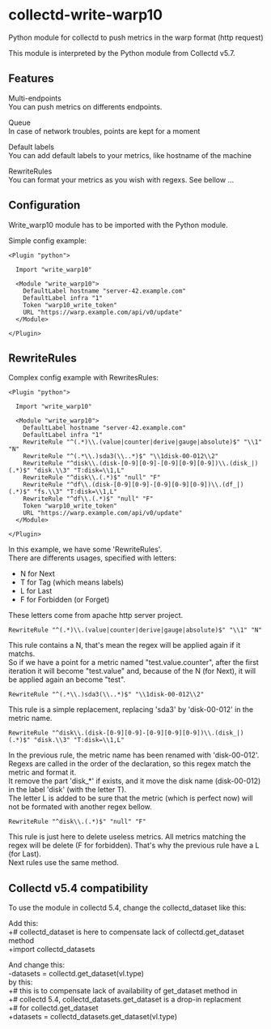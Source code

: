 # collectd-write-warp10
Python module for collectd to push metrics in the warp format (http request)
  
This module is interpreted by the Python module from Collectd v5.7.
  
  
## Features

Multi-endpoints  
You can push metrics on differents endpoints.  
  
Queue  
In case of network troubles, points are kept for a moment  
  
Default labels  
You can add default labels to your metrics, like hostname of the machine  
  
RewriteRules  
You can format your metrics as you wish with regexs. See bellow ...
  
  
## Configuration
  
Write_warp10 module has to be imported with the Python module.  
  
Simple config example:
```
<Plugin "python">

  Import "write_warp10"

  <Module "write_warp10">
    DefaultLabel hostname "server-42.example.com"
    DefaultLabel infra "1"
    Token "warp10_write_token"
    URL "https://warp.example.com/api/v0/update"
  </Module>

</Plugin>
```
  
  
## RewriteRules
  
Complex config example with RewritesRules:
```
<Plugin "python">

  Import "write_warp10"

  <Module "write_warp10">
    DefaultLabel hostname "server-42.example.com"
    DefaultLabel infra "1"
    RewriteRule "^(.*)\\.(value|counter|derive|gauge|absolute)$" "\\1" "N"
    RewriteRule "^(.*\\.)sda3(\\..*)$" "\\1disk-00-012\\2"
    RewriteRule "^disk\\.(disk-[0-9][0-9]-[0-9][0-9][0-9])\\.(disk_|)(.*)$" "disk.\\3" "T:disk=\\1,L"
    RewriteRule "^disk\\.(.*)$" "null" "F"
    RewriteRule "^df\\.(disk-[0-9][0-9]-[0-9][0-9][0-9])\\.(df_|)(.*)$" "fs.\\3" "T:disk=\\1,L"
    RewriteRule "^df\\.(.*)$" "null" "F"
    Token "warp10_write_token"
    URL "https://warp.example.com/api/v0/update"
  </Module>

</Plugin>
```
  
In this example, we have some 'RewriteRules'.  
There are differents usages, specified with letters:  
* N for Next
* T for Tag (which means labels)
* L for Last
* F for Forbidden (or Forget)  
  
These letters come from apache http server project.
  
```
RewriteRule "^(.*)\\.(value|counter|derive|gauge|absolute)$" "\\1" "N"
```
This rule contains a N, that's mean the regex will be applied again if it matchs.  
So if we have a point for a metric named "test.value.counter", after the first iteration it will become "test.value" and, because of the N (for Next), it will be applied again an become "test".  
  
```
RewriteRule "^(.*\\.)sda3(\\..*)$" "\\1disk-00-012\\2"
```
This rule is a simple replacement, replacing 'sda3' by 'disk-00-012' in the metric name.  
  
```
RewriteRule "^disk\\.(disk-[0-9][0-9]-[0-9][0-9][0-9])\\.(disk_|)(.*)$" "disk.\\3" "T:disk=\\1,L"
```
In the previous rule, the metric name has been renamed with 'disk-00-012'.  
Regexs are called in the order of the declaration, so this regex match the metric and format it.  
It remove the part 'disk_*' if exists, and it move the disk name (disk-00-012) in the label 'disk' (with the letter T).  
The letter L is added to be sure that the metric (which is perfect now) will not be formated with another regex bellow.  
  
```
RewriteRule "^disk\\.(.*)$" "null" "F"
```
This rule is just here to delete useless metrics. All metrics matching the regex will be delete (F for forbidden). That's why the previous rule have a L (for Last).  
Next rules use the same method.  
  
  
## Collectd v5.4 compatibility
To use the module in collectd 5.4, change the collectd_dataset like this:  
  
Add this:  
+# collectd_dataset is here to compensate lack of collectd.get_dataset method  
+import collectd_datasets  
  
And change this:  
-datasets = collectd.get_dataset(vl.type)  
by this:  
+# this is to compensate lack of availability of get_dataset method in  
+# collectd 5.4, collectd_datasets.get_dataset is a drop-in replacment  
+# for collectd.get_dataset  
+datasets = collectd_datasets.get_dataset(vl.type)

